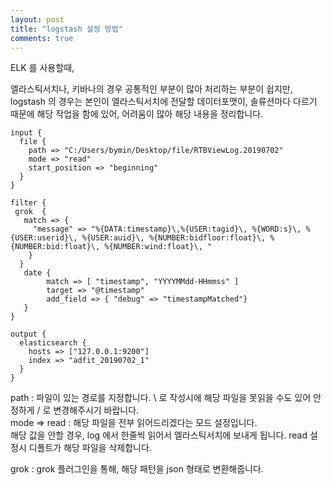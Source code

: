 ```yaml
---
layout: post
title: "logstash 설정 방법"
comments: true
---
```



ELK 를 사용할때,

엘라스틱서치나, 키바나의 경우 공통적인 부분이 많아 처리하는 부분이 쉽지만,
logstash 의 경우는 본인이 엘라스틱서치에 전달할 데이터포맷이,
솔류션마다 다르기 때문에 해당 작업을 함에 있어, 어려움이 많아 해당 내용을 정리합니다.   

```
input {
  file {
    path => "C:/Users/bymin/Desktop/file/RTBViewLog.20190702"
    mode => "read"
    start_position => "beginning"
  }
}

filter {
 grok  {
   match => {
     "message" => "%{DATA:timestamp}\,%{USER:tagid}\, %{WORD:s}\, %{USER:userid}\, %{USER:auid}\, %{NUMBER:bidfloor:float}\, %{NUMBER:bid:float}\, %{NUMBER:wind:float}\, "
    }
  }
   date {
        match => [ "timestamp", "YYYYMMdd-HHmmss" ]
        target => "@timestamp"
        add_field => { "debug" => "timestampMatched"}
   }
}

output {
  elasticsearch {
    hosts => ["127.0.0.1:9200"]
    index => "adfit_20190702_1"
  }
}

```
path : 파일이 있는 경로를 지정합니다. \ 로 작성시에 해당 파일을 못읽을 수도 있어 안정하게 / 로 변경해주시기 바랍니다.  
mode => read : 해당 파일을 전부 읽어드리겠다는 모드 설정입니다.  
해당 값을 안할 경우,
log 에서 한줄씩 읽어서 엘라스틱서치에 보내게 됩니다. read 설정시 디폴트가 해당 파일을 삭제합니다.  

grok : grok 플러그인을 통해, 해당 패턴을 json 형태로 변환해줍니다.  
